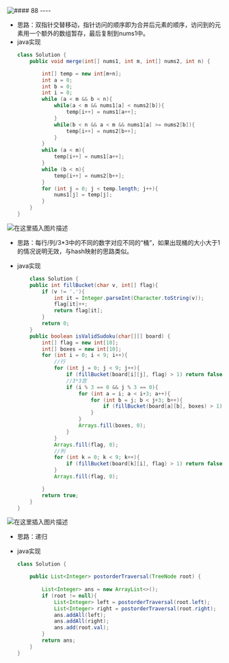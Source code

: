 ﻿![#### 88
----](https://img-blog.csdnimg.cn/20200501172308542.png?x-oss-process=image/watermark,type_ZmFuZ3poZW5naGVpdGk,shadow_10,text_aHR0cHM6Ly9ibG9nLmNzZG4ubmV0L0RvbmdaaGFuQ2Fp,size_16,color_FFFFFF,t_70)

- 思路：双指针交替移动，指针访问的顺序即为合并后元素的顺序，访问到的元素用一个额外的数组暂存，最后复制到nums1中。
- java实现
	```java
	class Solution {
	    public void merge(int[] nums1, int m, int[] nums2, int n) {
	
	        int[] temp = new int[m+n];
	        int a = 0;
	        int b = 0;
	        int i = 0;
	        while (a < m && b < n){
	            while(a < m && nums1[a] < nums2[b]){
	                temp[i++] = nums1[a++];
	            }
	            while(b < n && a < m && nums1[a] >= nums2[b]){
	                temp[i++] = nums2[b++];
	            }
	        }
	        while (a < m){
	            temp[i++] = nums1[a++];
	        }
	        while (b < n){
	            temp[i++] = nums2[b++];
	        }
	        for (int j = 0; j < temp.length; j++){
	            nums1[j] = temp[j];
	        }
	    }
	}
	```

![在这里插入图片描述](https://img-blog.csdnimg.cn/20200501212657148.png?x-oss-process=image/watermark,type_ZmFuZ3poZW5naGVpdGk,shadow_10,text_aHR0cHM6Ly9ibG9nLmNzZG4ubmV0L0RvbmdaaGFuQ2Fp,size_16,color_FFFFFF,t_70)
- 思路：每行/列/3*3中的不同的数字对应不同的“桶”，如果出现桶的大小大于1的情况说明无效，与hash映射的思路类似。
- java实现

	```java
		class Solution {
	    public int fillBucket(char v, int[] flag){
	        if (v != '.'){
	            int it = Integer.parseInt(Character.toString(v));
	            flag[it]++;
	            return flag[it];
	        }
	        return 0;
	    }
	    public boolean isValidSudoku(char[][] board) {
	        int[] flag = new int[10];
	        int[] boxes = new int[10];
	        for (int i = 0; i < 9; i++){
	            //行
	            for (int j = 0; j < 9; j++){
	                if (fillBucket(board[i][j], flag) > 1) return false;
	                //3*3宫
	                if (i % 3 == 0 && j % 3 == 0){
	                    for (int a = i; a < i+3; a++){
	                        for (int b = j; b < j+3; b++){
	                            if (fillBucket(board[a][b], boxes) > 1) return false;
	                        }
	                    }
	                    Arrays.fill(boxes, 0);
	                }
	            }
	            Arrays.fill(flag, 0);
	            //列
	            for (int k = 0; k < 9; k++){
	                if (fillBucket(board[k][i], flag) > 1) return false;
	            }
	            Arrays.fill(flag, 0);
	
	        }
	        return true;
	    }
	}
	```
![在这里插入图片描述](https://img-blog.csdnimg.cn/20200501221228362.png?x-oss-process=image/watermark,type_ZmFuZ3poZW5naGVpdGk,shadow_10,text_aHR0cHM6Ly9ibG9nLmNzZG4ubmV0L0RvbmdaaGFuQ2Fp,size_16,color_FFFFFF,t_70)
- 思路：递归
- java实现

	```java
	class Solution {
	
	    public List<Integer> postorderTraversal(TreeNode root) {
	        
	        List<Integer> ans = new ArrayList<>();
	        if (root != null){
	            List<Integer> left = postorderTraversal(root.left);
	            List<Integer> right = postorderTraversal(root.right);
	            ans.addAll(left);
	            ans.addAll(right);
	            ans.add(root.val);
	        }
	        return ans;
	    }
	}
	```

